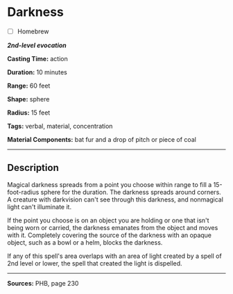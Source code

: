 # Darkness

- [ ] Homebrew

***2nd-level evocation***

**Casting Time:** action

**Duration:** 10 minutes

**Range:** 60 feet

**Shape:** sphere

**Radius:** 15 feet

**Tags:** verbal, material, concentration

**Material Components:** bat fur and a drop of pitch or piece of coal

---

## Description
Magical darkness spreads from a point you choose within range to fill a 15-foot-radius sphere for the duration.
The darkness spreads around corners.
A creature with darkvision can't see through this darkness, and nonmagical light can't illuminate it.

If the point you choose is on an object you are holding or one that isn't being worn or carried, the darkness emanates from the object and moves with it.
Completely covering the source of the darkness with an opaque object, such as a bowl or a helm, blocks the darkness.

If any of this spell's area overlaps with an area of light created by a spell of 2nd level or lower, the spell that created the light is dispelled.

---

**Sources:** PHB, page 230
